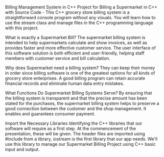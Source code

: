 Billing Management System in C++
Project for Billing a Supermarket in C++ with Source Code - This C++ grocery store billing system is a straightforward console program without any visuals. You will learn how to use the stream class and manage files in the C++ programming language with this project.

What is exactly a Supermarket Bill?
The supermarket billing system is intended to help supermarkets calculate and show invoices, as well as provides faster and more effective customer service. The user interface of this software solution is both efficient and user-friendly, helping staff members with customer service and bill calculation.

Why does Supermarket need a billing system?
They can keep their money in order since billing software is one of the greatest options for all kinds of grocery store enterprises. A good billing program can retain accurate financial records and eliminate human data entry mistakes.

What Functions Do Supermarket Billing Systems Serve?
By ensuring that the billing system is transparent and that the precise amount has been stated for the purchases, the supermarket billing system helps to preserve a good connection between the customer and the shop management. It enables and guarantees consumer payment.

Import the Necessary Libraries
Identifying the C++ libraries that our software will require as a first step. At the commencement of the presentation, these will be given. The header files are imported using #include from a library, iostream is the first library that our app needs. We'll use this library to manage our Supermarket Billing Project using C++ basic input and output.